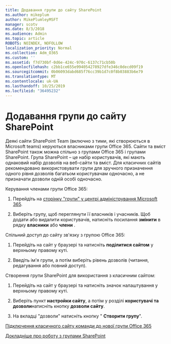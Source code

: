 ```yaml
---
title: Додавання групи до сайту SharePoint
ms.author: mikeplum
author: MikePlumleyMSFT
manager: scotv
ms.date: 8/3/2018
ms.audience: Admin
ms.topic: article
ROBOTS: NOINDEX, NOFOLLOW
localization_priority: Normal
ms.collection: Adm_O365
ms.custom: ''
ms.assetid: f7d730bf-0d6e-424c-970c-6137c71cb50b
ms.openlocfilehash: c2bb1ce655e994054278927dfe346c0decd09f19
ms.sourcegitcommit: 0b06093dabd685f76cc39b1d7c0f8b03883b6e79
ms.translationtype: MT
ms.contentlocale: uk-UA
ms.lasthandoff: 10/25/2019
ms.locfileid: "36495232"
---
```

# <a name="add-a-group-to-a-sharepoint-site"></a>Додавання групи до сайту SharePoint

Деякі сайти SharePoint Team (включно з тими, які створюються в Microsoft teams) керуються власниками групи Office 365. Сайти та вміст SharePoint також можна спільно з групами Office 365 і групами SharePoint. Група SharePoint – це набір користувачів, які мають однаковий набір дозволів на веб-сайти та вміст. Для класичних сайтів рекомендовано використовувати групи для зручного призначення одного рівня дозволів багатьом користувачам одночасно, а не призначати дозволи одній особі одночасно.
  
Керування членами групи Office 365:
  
1. Перейдіть на [сторінку "групи" у центрі адміністрування Microsoft 365](https://portal.office.com/adminportal/home#/groups).
    
2. Виберіть групу, щоб переглянути її власників і учасників. Щоб додати або видалити користувачів, натисніть посилання **змінити** в рядку **власники** або **члени** . 
    
Спільний доступ до сайту зв'язку з групою Office 365:
  
1. Перейдіть на сайт у браузері та натисніть **поділитися сайтом** у верхньому правому куті. 
    
2. Введіть ім'я групи, а потім виберіть рівень дозволів (читання, редагування або повний доступ).
    
Створення групи SharePoint для використання з класичним сайтом:
  
1. Перейдіть на сайт у браузері та натисніть значок налаштування у верхньому правому куті.
    
2. Виберіть пункт **настройки сайту**, а потім у розділі **користувачі та дозволи**натисніть кнопку **дозволи сайту**.
    
3. На вкладці "дозволи" натисніть кнопку " **Створити групу**".
    
[Підключення класичного сайту команди до нової групи Office 365](https://go.microsoft.com/fwlink/?linkid=2008654)
  
[Докладніше про роботу з групами SharePoint](https://go.microsoft.com/fwlink/?linkid=874658)
  

